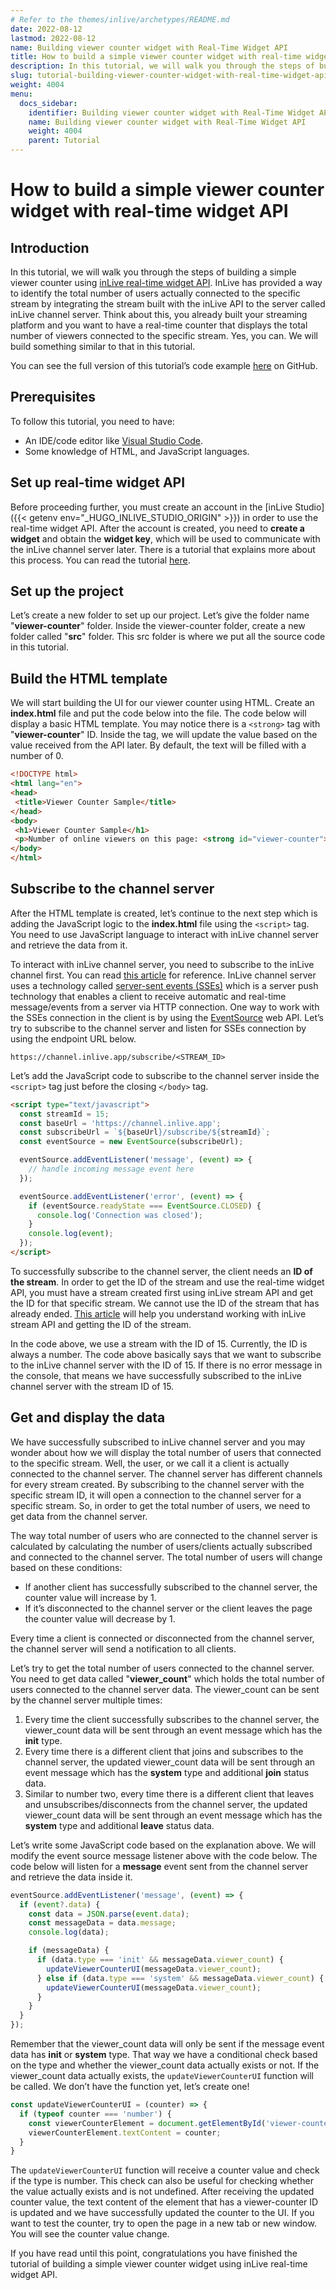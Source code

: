 ```yaml
---
# Refer to the themes/inlive/archetypes/README.md
date: 2022-08-12
lastmod: 2022-08-12
name: Building viewer counter widget with Real-Time Widget API
title: How to build a simple viewer counter widget with real-time widget API
description: In this tutorial, we will walk you through the steps of building a simple viewer counter widget using inLive Real-Time Widget API.
slug: tutorial-building-viewer-counter-widget-with-real-time-widget-api
weight: 4004
menu:
  docs_sidebar:
    identifier: Building viewer counter widget with Real-Time Widget API
    name: Building viewer counter widget with Real-Time Widget API
    weight: 4004
    parent: Tutorial
---
```


# How to build a simple viewer counter widget with real-time widget API

## Introduction

In this tutorial, we will walk you through the steps of building a simple viewer counter using [inLive real-time widget API](/docs/real-time-widget-api/). InLive has provided a way to identify the total number of users actually connected to the specific stream by integrating the stream built with the inLive API to the server called inLive channel server. Think about this, you already built your streaming platform and you want to have a real-time counter that displays the total number of viewers connected to the specific stream. Yes, you can. We will build something similar to that in this tutorial.

You can see the full version of this tutorial’s code example [here](https://github.com/inlivedev/inlive-widget-examples/tree/main/viewer-counter) on GitHub.

## Prerequisites

To follow this tutorial, you need to have:
- An IDE/code editor like [Visual Studio Code](https://code.visualstudio.com).
- Some knowledge of HTML, and JavaScript languages.

## Set up real-time widget API

Before proceeding further, you must create an account in the [inLive Studio]({{< getenv env="_HUGO_INLIVE_STUDIO_ORIGIN" >}}) in order to use the real-time widget API. After the account is created, you need to **create a widget** and obtain the **widget key**, which will be used to communicate with the inLive channel server later. There is a tutorial that explains more about this process. You can read the tutorial [here](/docs/tutorial/tutorial-creating-and-managing-widget/).

## Set up the project

Let’s create a new folder to set up our project. Let’s give the folder name "**viewer-counter**" folder. Inside the viewer-counter folder, create a new folder called "**src**" folder. This src folder is where we put all the source code in this tutorial.

## Build the HTML template

We will start building the UI for our viewer counter using HTML. Create an **index.html** file and put the code below into the file. The code below will display a basic HTML template. You may notice there is a `<strong>` tag with "**viewer-counter**" ID. Inside the tag, we will update the value based on the value received from the API later.  By default, the text will be filled with a number of 0.

```html
<!DOCTYPE html>
<html lang="en">
<head>
 <title>Viewer Counter Sample</title>
</head>
<body>
 <h1>Viewer Counter Sample</h1>
 <p>Number of online viewers on this page: <strong id="viewer-counter">0</strong></p>
</body>
</html>
```

## Subscribe to the channel server

After the HTML template is created, let’s continue to the next step which is adding the JavaScript logic to the **index.html** file using the `<script>` tag. You need to use JavaScript language to interact with inLive channel server and retrieve the data from it.

To interact with inLive channel server, you need to subscribe to the inLive channel first. You can read [this article](/docs/real-time-widget-api/subscribe-to-channel-server/) for reference. InLive channel server uses a technology called [server-sent events (SSEs)](https://developer.mozilla.org/en-US/docs/Web/API/Server-sent_events) which is a server push technology that enables a client to receive automatic and real-time message/events from a server via HTTP connection. One way to work with the SSEs connection in the client is by using the [EventSource](https://developer.mozilla.org/en-US/docs/Web/API/EventSource) web API. Let’s try to subscribe to the channel server and listen for SSEs connection by using the endpoint URL below.

```
https://channel.inlive.app/subscribe/<STREAM_ID>
```

Let’s add the JavaScript code to subscribe to the channel server inside the `<script>` tag just before the closing `</body>` tag.

```html
<script type="text/javascript">
  const streamId = 15;
  const baseUrl = 'https://channel.inlive.app';
  const subscribeUrl = `${baseUrl}/subscribe/${streamId}`;
  const eventSource = new EventSource(subscribeUrl);

  eventSource.addEventListener('message', (event) => {
    // handle incoming message event here
  });

  eventSource.addEventListener('error', (event) => {
    if (eventSource.readyState === EventSource.CLOSED) {
      console.log('Connection was closed');
    }
    console.log(event);
  });
</script>
```

To successfully subscribe to the channel server, the client needs an **ID of the stream**. In order to get the ID of the stream and use the real-time widget API, you must have a stream created first using inLive stream API and get the ID for that specific stream. We cannot use the ID of the stream that has already ended. [This article](/docs/tutorial/tutorial-app-with-webrtc/) will help you understand working with inLive stream API and getting the ID of the stream.

In the code above, we use a stream with the ID of 15. Currently, the ID is always a number. The code above basically says that we want to subscribe to the inLive channel server with the ID of 15. If there is no error message in the console, that means we have successfully subscribed to the inLive channel server with the stream ID of 15.

## Get and display the data

We have successfully subscribed to inLive channel server and you may wonder about how we will display the total number of users that connected to the specific stream. Well, the user, or we call it a client is actually connected to the channel server. The channel server has different channels for every stream created. By subscribing to the channel server with the specific stream ID, it will open a connection to the channel server for a specific stream. So, in order to get the total number of users, we need to get data from the channel server.

The way total number of users who are connected to the channel server is calculated by calculating the number of users/clients actually subscribed and connected to the channel server. The total number of users will change based on these conditions:
- If another client has successfully subscribed to the channel server, the counter value will increase by 1.
- If it’s disconnected to the channel server or the client leaves the page the counter value will decrease by 1.

Every time a client is connected or disconnected from the channel server, the channel server will send a notification to all clients.

Let’s try to get the total number of users connected to the channel server. You need to get data called "**viewer_count**" which holds the total number of users connected to the channel server data. The viewer_count can be sent by the channel server multiple times:
1. Every time the client successfully subscribes to the channel server, the viewer_count data will be sent through an event message which has the **init** type.
2. Every time there is a different client that joins and subscribes to the channel server, the updated viewer_count data will be sent through an event message which has the **system** type and additional **join** status data.
3. Similar to number two, every time there is a different client that leaves and unsubscribes/disconnects from the channel server, the updated viewer_count data will be sent through an event message which has the **system** type and additional **leave** status data.

Let’s write some JavaScript code based on the explanation above. We will modify the event source message listener above with the code below. The code below will listen for a **message** event sent from the channel server and retrieve the data inside it.

```js
eventSource.addEventListener('message', (event) => {
  if (event?.data) {
    const data = JSON.parse(event.data);
    const messageData = data.message;
    console.log(data);

    if (messageData) {
      if (data.type === 'init' && messageData.viewer_count) {
        updateViewerCounterUI(messageData.viewer_count);
      } else if (data.type === 'system' && messageData.viewer_count) {
        updateViewerCounterUI(messageData.viewer_count);
      }
    }
  }
});
```

Remember that the viewer_count data will only be sent if the message event data has **init** or **system** type. That way we have a conditional check based on the type and whether the viewer_count data actually exists or not. If the viewer_count data actually exists, the `updateViewerCounterUI` function will be called. We don’t have the function yet, let’s create one!

```js
const updateViewerCounterUI = (counter) => {
  if (typeof counter === 'number') {
    const viewerCounterElement = document.getElementById('viewer-counter');
    viewerCounterElement.textContent = counter;
  }
}
```

The `updateViewerCounterUI` function will receive a counter value and check if the type is number. This check can also be useful for checking whether the value actually exists and is not undefined. After receiving the updated counter value, the text content of the element that has a viewer-counter ID is updated and we have successfully updated the counter to the UI. If you want to test the counter, try to open the page in a new tab or new window. You will see the counter value change.

If you have read until this point, congratulations you have finished the tutorial of building a simple viewer counter widget using inLive real-time widget API.
